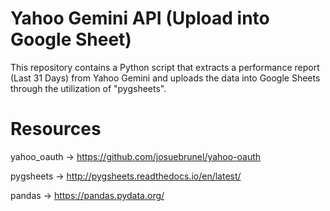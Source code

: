 # Yahoo Gemini API (Upload into Google Sheet)
This repository contains a Python script that extracts a performance report (Last 31 Days) from Yahoo Gemini and uploads the data into Google Sheets through the utilization of "pygsheets".

# Resources
yahoo_oauth -> https://github.com/josuebrunel/yahoo-oauth

pygsheets -> http://pygsheets.readthedocs.io/en/latest/

pandas -> https://pandas.pydata.org/
